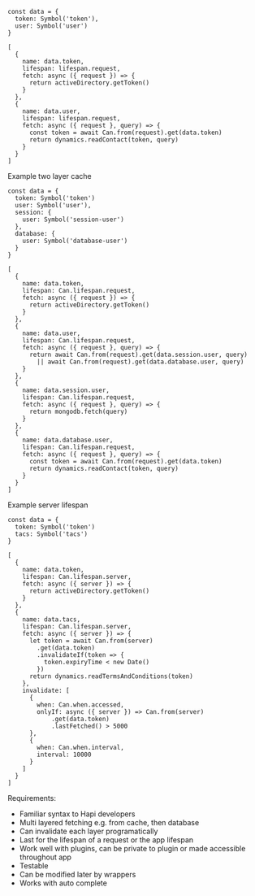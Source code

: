 ```
const data = {
  token: Symbol('token'),
  user: Symbol('user')
}
```

```
[
  {
    name: data.token,
    lifespan: lifespan.request,
    fetch: async ({ request }) => {
      return activeDirectory.getToken()
    }
  },
  {
    name: data.user,
    lifespan: lifespan.request,
    fetch: async ({ request }, query) => {
      const token = await Can.from(request).get(data.token)
      return dynamics.readContact(token, query)
    }
  }
]
```

Example two layer cache

```
const data = {
  token: Symbol('token')
  user: Symbol('user'),
  session: {
    user: Symbol('session-user')
  },
  database: {
    user: Symbol('database-user')
  } 
}
```

```
[
  {
    name: data.token,
    lifespan: Can.lifespan.request,
    fetch: async ({ request }) => {
      return activeDirectory.getToken()
    }
  },
  {
    name: data.user,
    lifespan: Can.lifespan.request,
    fetch: async ({ request }, query) => {
      return await Can.from(request).get(data.session.user, query)
        || await Can.from(request).get(data.database.user, query)
    }
  },
  {
    name: data.session.user,
    lifespan: Can.lifespan.request,
    fetch: async ({ request }, query) => {
      return mongodb.fetch(query)
    }
  },
  {
    name: data.database.user,
    lifespan: Can.lifespan.request,
    fetch: async ({ request }, query) => {
      const token = await Can.from(request).get(data.token)
      return dynamics.readContact(token, query)
    }
  }
]
```

Example server lifespan

```
const data = {
  token: Symbol('token')
  tacs: Symbol('tacs')
}
```

```
[
  {
    name: data.token,
    lifespan: Can.lifespan.server,
    fetch: async ({ server }) => {
      return activeDirectory.getToken()
    }
  },
  {
    name: data.tacs,
    lifespan: Can.lifespan.server,
    fetch: async ({ server }) => {
      let token = await Can.from(server)
        .get(data.token)
        .invalidateIf(token => {
          token.expiryTime < new Date()
        })
      return dynamics.readTermsAndConditions(token)
    },
    invalidate: [
      {
        when: Can.when.accessed,
        onlyIf: async ({ server }) => Can.from(server)
            .get(data.token)
            .lastFetched() > 5000
      },
      {
        when: Can.when.interval,
        interval: 10000
      }
    ]
  }
]
```

Requirements:
- Familiar syntax to Hapi developers
- Multi layered fetching e.g. from cache, then database
- Can invalidate each layer programatically
- Last for the lifespan of a request or the app lifespan
- Work well with plugins, can be private to plugin or made accessible throughout app
- Testable
- Can be modified later by wrappers
- Works with auto complete
